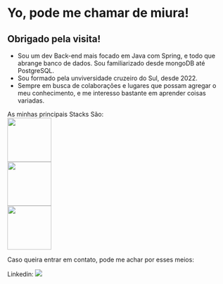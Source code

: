 # Yo, pode me chamar de miura!
## Obrigado pela visita!

- Sou um dev Back-end mais focado em Java com Spring, e todo que abrange banco de dados.
Sou familiarizado desde mongoDB até PostgreSQL.
- Sou formado pela unviversidade cruzeiro do Sul, desde 2022.
- Sempre em busca de colaborações e lugares que possam agregar o meu conhecimento, e me interesso bastante em aprender coisas variadas.


As minhas principais Stacks São:<br>
<img src="https://cdn.jsdelivr.net/gh/devicons/devicon/icons/java/java-plain-wordmark.svg" width="100" height="100" /><br>
<img src="https://cdn.jsdelivr.net/gh/devicons/devicon/icons/spring/spring-plain-wordmark.svg" width="100" height="100" /><br>
<img src="https://cdn.jsdelivr.net/gh/devicons/devicon/icons/postgresql/postgresql-original-wordmark.svg" width="100" height="100" /><br>

Caso queira entrar em contato, pode me achar por esses meios:
<div>
Linkedin: <a href ="https://www.linkedin.com/in/victorsantosm/"></a><img src="https://cdn.jsdelivr.net/gh/devicons/devicon/icons/linkedin/linkedin-original-wordmark.svg" />
</div>
